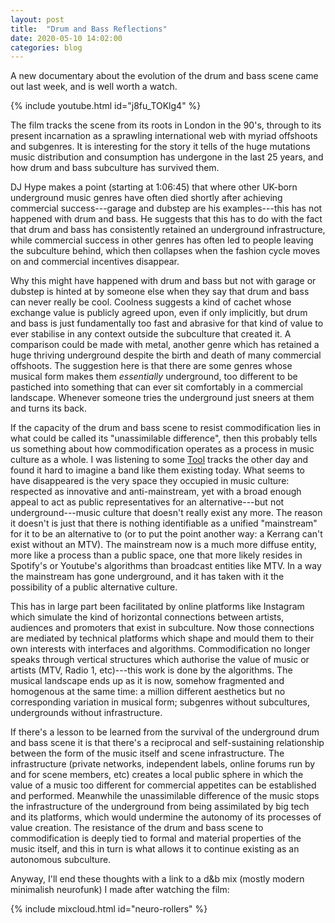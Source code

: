 ```yaml
---
layout: post
title:  "Drum and Bass Reflections"
date: 2020-05-10 14:02:00
categories: blog
---
```


A new documentary about the evolution of the drum and bass scene came out last week, and is well worth a watch.

{% include youtube.html id="j8fu_TOKlg4" %}
<br />

The film tracks the scene from its roots in London in the 90's, through to its present incarnation as a sprawling international web with myriad offshoots and subgenres. It is interesting for the story it tells of the huge mutations music distribution and consumption has undergone in the last 25 years, and how drum and bass subculture has survived them.

DJ Hype makes a point (starting at 1:06:45) that where other UK-born underground music genres have often died shortly after achieving commercial success---garage and dubstep are his examples---this has not happened with drum and bass. He suggests that this has to do with the fact that drum and bass has consistently retained an underground infrastructure, while commercial success in other genres has often led to people leaving the subculture behind, which then collapses when the fashion cycle moves on and commercial incentives disappear.

Why this might have happened with drum and bass but not with garage or dubstep is hinted at by someone else when they say that drum and bass can never really be cool. Coolness suggests a kind of cachet whose exchange value is publicly agreed upon, even if only implicitly, but drum and bass is just fundamentally too fast and abrasive for that kind of value to ever stabilise in any context outside the subculture that created it. A comparison could be made with metal, another genre which has retained a huge thriving underground despite the birth and death of many commercial offshoots. The suggestion here is that there are some genres whose musical form makes them _essentially_ underground, too different to be pastiched into something that can ever sit comfortably in a commercial landscape. Whenever someone tries the underground just sneers at them and turns its back.

If the capacity of the drum and bass scene to resist commodification lies in what could be called its "unassimilable difference", then this probably tells us something about how commodification operates as a process in music culture as a whole. I was listening to some [Tool](https://www.youtube.com/watch?v=3BXyEUOuNds) tracks the other day and found it hard to imagine a band like them existing today. What seems to have disappeared is the very space they occupied in music culture: respected as innovative and anti-mainstream, yet with a broad enough appeal to act as public representatives for an alternative---but not underground---music culture that doesn't really exist any more. The reason it doesn't is just that there is nothing identifiable as a unified "mainstream" for it to be an alternative to (or to put the point another way: a Kerrang can't exist without an MTV). The mainstream now is a much more diffuse entity, more like a process than a public space, one that more likely resides in Spotify's or Youtube's algorithms than broadcast entities like MTV. In a way the mainstream has gone underground, and it has taken with it the possibility of a public alternative culture.

This has in large part been facilitated by online platforms like Instagram which simulate the kind of horizontal connections between artists, audiences and promoters that exist in subculture. Now those connections are mediated by technical platforms which shape and mould them to their own interests with interfaces and algorithms. Commodification no longer speaks through vertical structures which authorise the value of music or artists (MTV, Radio 1, etc)---this work is done by the algorithms. The musical landscape ends up as it is now, somehow fragmented and homogenous at the same time: a million different aesthetics but no corresponding variation in musical form; subgenres without subcultures, undergrounds without infrastructure.

If there's a lesson to be learned from the survival of the underground drum and bass scene it is that there's a reciprocal and self-sustaining relationship between the form of the music itself and scene infrastructure. The infrastructure (private networks, independent labels, online forums run by and for scene members, etc) creates a local public sphere in which the value of a music too different for commercial appetites can be established and performed. Meanwhile the unassimilable difference of the music stops the infrastructure of the underground from being assimilated by big tech and its platforms, which would undermine the autonomy of its processes of value creation. The resistance of the drum and bass scene to commodification is deeply tied to formal and material properties of the music itself, and this in turn is what allows it to continue existing as an autonomous subculture.

Anyway, I'll end these thoughts with a link to a d&b mix (mostly modern minimalish neurofunk) I made after watching the film:

{% include mixcloud.html id="neuro-rollers"  %}
<br />
